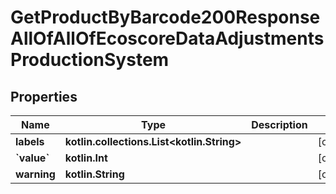 
# GetProductByBarcode200ResponseAllOfAllOfEcoscoreDataAdjustmentsProductionSystem

## Properties
| Name | Type | Description | Notes |
| ------------ | ------------- | ------------- | ------------- |
| **labels** | **kotlin.collections.List&lt;kotlin.String&gt;** |  |  [optional] |
| **&#x60;value&#x60;** | **kotlin.Int** |  |  [optional] |
| **warning** | **kotlin.String** |  |  [optional] |



